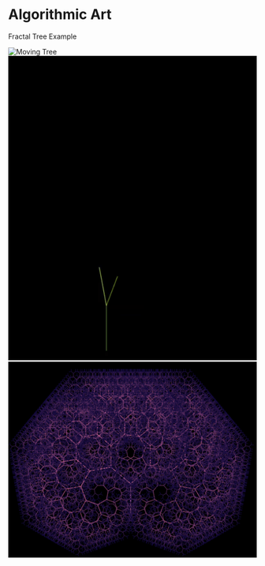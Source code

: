 # Algorithmic Art
Fractal Tree Example

![Moving Tree](movingTree.gif)
![Demo](tree.gif)
![Cool](cool.PNG)